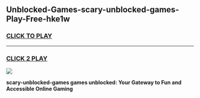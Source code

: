 
## Unblocked-Games-scary-unblocked-games-Play-Free-hke1w
<h3>
<a href="https://premium76.site?title=scary-unblocked-games&ref=20M">CLICK TO PLAY</a></h3>
<hr>

<h3>
<a href="https://premium76.site?title=scary-unblocked-games&ref=20M">CLICK 2 PLAY</a>
  
</h3>

<a href="https://premium76.site?title=scary-unblocked-games&ref=19M"><img src="https://clearcache.store/games.png"></a>


**scary-unblocked-games games unblocked: Your Gateway to Fun and Accessible Online Gaming**
